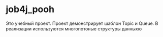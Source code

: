 # job4j_pooh
Это учебный проект. Проект демонстрирует шаблон Topic и Queue. В реализации
используются многопотоные структуры данныхю

